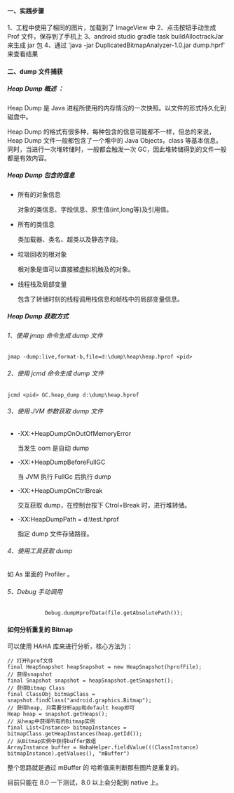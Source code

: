 #### 一、实践步骤
1、工程中使用了相同的图片，加载到了 ImageView 中
2、点击按钮手动生成  Prof 文件，保存到了手机上
3、android studio gradle task buildAlloctrackJar 来生成 jar 包
4、通过 'java -jar DuplicatedBitmapAnalyzer-1.0.jar dump.hprf' 来查看结果


#### 二、dump 文件捕获
##### Heap Dump 概述 ：

Heap Dump 是 Java 进程所使用的内存情况的一次快照。以文件的形式持久化到磁盘中。

Heap Dump 的格式有很多种，每种包含的信息可能都不一样，但总的来说，Heap Dump 文件一般都包含了一个堆中的 Java Objects，class 等基本信息。
同时，当进行一次堆转储时，一般都会触发一次 GC，因此堆转储得到的文件一般都是有效内容。

##### Heap Dump 包含的信息
+ 所有的对象信息

  对象的类信息、字段信息、原生值(int,long等)及引用值。

+  所有的类信息

   类加载器、类名、超类以及静态字段。
  
+  垃圾回收的根对象
    
   根对象是值可以直接被虚拟机触及的对象。
   
+ 线程栈及局部变量

  包含了转储时刻的线程调用栈信息和帧栈中的局部变量信息。
  
##### Heap Dump 获取方式
###### 1、使用 jmap 命令生成 dump 文件
```
jmap -dump:live,format-b,file=d:\dump\heap\heap.hprof <pid>
```

###### 2、使用 jcmd 命令生成 dump 文件
```
jcmd <pid> GC.heap_dump d:\dump\heap.hprof
```

###### 3、使用 JVM 参数获取 dump 文件
+ -XX:+HeapDumpOnOutOfMemoryError

    当发生 oom 是自动 dump

+ -XX:+HeapDumpBeforeFullGC

    当 JVM 执行 FullGc 后执行 dump
    
+ -XX:+HeapDumpOnCtrlBreak

    交互获取 dump，在控制台按下 Ctrol+Break 时，进行堆转储。
    
+ -XX:HeapDumpPath = d:\test.hprof
    
    指定 dump 文件存储路径。
    

###### 4、使用工具获取 dump
如 As 里面的 Profiler 。


###### 5、Debug 手动调用
```
            Debug.dumpHprofData(file.getAbsolutePath());
```


#### 如何分析重复的 Bitmap
可以使用 HAHA 库来进行分析，核心方法为：
```
// 打开hprof文件
final HeapSnapshot heapSnapshot = new HeapSnapshot(hprofFile);
// 获得snapshot
final Snapshot snapshot = heapSnapshot.getSnapshot();
// 获得Bitmap Class
final ClassObj bitmapClass = snapshot.findClass("android.graphics.Bitmap");
// 获得heap, 只需要分析app和default heap即可
Heap heap = snapshot.getHeaps();
// 从heap中获得所有的Bitmap实例
final List<Instance> bitmapInstances = bitmapClass.getHeapInstances(heap.getId());
// 从Bitmap实例中获得buffer数组
ArrayInstance buffer = HahaHelper.fieldValue(((ClassInstance) bitmapInstance).getValues(), "mBuffer")
```

整个思路就是通过 mBuffer 的 哈希值来判断那些图片是重复的。

目前只能在 8.0 一下测试，8.0 以上会分配到 native 上。






